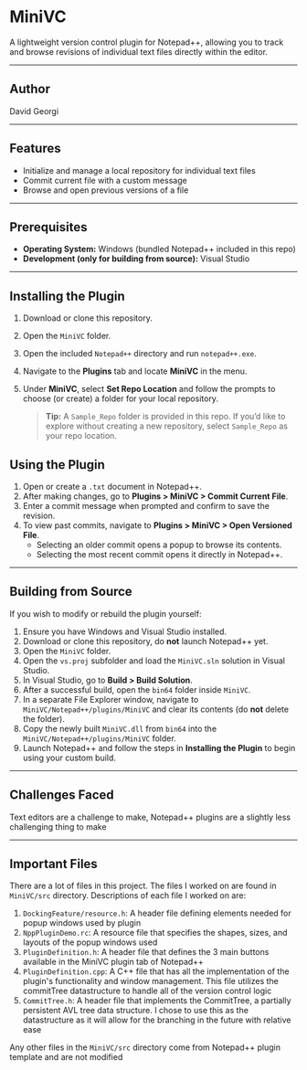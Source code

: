 # MiniVC

A lightweight version control plugin for Notepad++, allowing you to track and browse revisions of individual text files directly within the editor.

---

## Author

David Georgi

---

## Features

- Initialize and manage a local repository for individual text files
- Commit current file with a custom message
- Browse and open previous versions of a file

---

## Prerequisites

- **Operating System:** Windows (bundled Notepad++ included in this repo)
- **Development (only for building from source):** Visual Studio

---

## Installing the Plugin

1. Download or clone this repository.
2. Open the `MiniVC` folder.
3. Open the included `Notepad++` directory and run `notepad++.exe`.
4. Navigate to the **Plugins** tab and locate **MiniVC** in the menu.
5. Under **MiniVC**, select **Set Repo Location** and follow the prompts to choose (or create) a folder for your local repository. 

   > **Tip:** A `Sample_Repo` folder is provided in this repo. If you’d like to explore without creating a new repository, select `Sample_Repo` as your repo location.

## Using the Plugin

1. Open or create a `.txt` document in Notepad++.
2. After making changes, go to **Plugins > MiniVC > Commit Current File**.
3. Enter a commit message when prompted and confirm to save the revision.
4. To view past commits, navigate to **Plugins > MiniVC > Open Versioned File**.
   - Selecting an older commit opens a popup to browse its contents.
   - Selecting the most recent commit opens it directly in Notepad++.

---

## Building from Source

If you wish to modify or rebuild the plugin yourself:

1. Ensure you have Windows and Visual Studio installed.
2. Download or clone this repository, do **not** launch Notepad++ yet.
3. Open the `MiniVC` folder.
4. Open the `vs.proj` subfolder and load the `MiniVC.sln` solution in Visual Studio.
5. In Visual Studio, go to **Build > Build Solution**.
6. After a successful build, open the `bin64` folder inside `MiniVC`.
7. In a separate File Explorer window, navigate to `MiniVC/Notepad++/plugins/MiniVC` and clear its contents (do **not** delete the folder).
8. Copy the newly built `MiniVC.dll` from `bin64` into the `MiniVC/Notepad++/plugins/MiniVC` folder.
9. Launch Notepad++ and follow the steps in **Installing the Plugin** to begin using your custom build.

---

## Challenges Faced

Text editors are a challenge to make, Notepad++ plugins are a slightly less challenging thing to make

---

## Important Files

There are a lot of files in this project. The files I worked on are found in `MiniVC/src` directory. Descriptions of each file I worked on are:

1. `DockingFeature/resource.h`: A header file defining elements needed for popup windows used by plugin
2. `NppPluginDemo.rc`: A resource file that specifies the shapes, sizes, and layouts of the popup windows used
3. `PluginDefinition.h`: A header file that defines the 3 main buttons available in the MiniVC plugin tab of Notepad++
4. `PluginDefinition.cpp`: A C++ file that has all the implementation of the plugin's functionality and window management. This file utilizes the commitTree datastructure to handle all of the version control logic
5. `CommitTree.h`: A header file that implements the CommitTree, a partially persistent AVL tree data structure. I chose to use this as the datastructure as it will allow for the branching in the future with relative ease

Any other files in the `MiniVC/src` directory come from Notepad++ plugin template and are not modified
